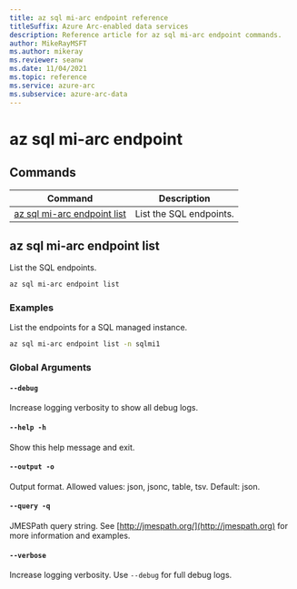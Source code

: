 ```yaml
---
title: az sql mi-arc endpoint reference
titleSuffix: Azure Arc-enabled data services
description: Reference article for az sql mi-arc endpoint commands.
author: MikeRayMSFT
ms.author: mikeray
ms.reviewer: seanw
ms.date: 11/04/2021
ms.topic: reference
ms.service: azure-arc
ms.subservice: azure-arc-data
---
```


# az sql mi-arc endpoint
## Commands
| Command | Description|
| --- | --- |
[az sql mi-arc endpoint list](#az-sql-mi-arc-endpoint-list) | List the SQL endpoints.
## az sql mi-arc endpoint list
List the SQL endpoints.
```bash
az sql mi-arc endpoint list 
```
### Examples
List the endpoints for a SQL managed instance.
```bash
az sql mi-arc endpoint list -n sqlmi1
```
### Global Arguments
#### `--debug`
Increase logging verbosity to show all debug logs.
#### `--help -h`
Show this help message and exit.
#### `--output -o`
Output format.  Allowed values: json, jsonc, table, tsv.  Default: json.
#### `--query -q`
JMESPath query string. See [http://jmespath.org/](http://jmespath.org) for more information and examples.
#### `--verbose`
Increase logging verbosity. Use `--debug` for full debug logs.
